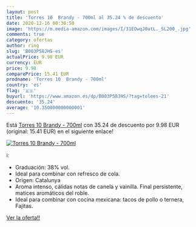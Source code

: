 ```yaml
---
layout: post
title: 'Torres 10  Brandy - 700ml al 35.24 % de descuento'
date: 2020-12-16 00:30:50
image: 'https://m.media-amazon.com/images/I/31EOwqJ0atL._SL200_.jpg'
comments: true
category: ofertas
author: ring
slug: 'B003P58JHS-es'
actualPrice: 9.98 EUR
currency: EUR
price: 9.98
comparePrice: 15.41 EUR
prodname: 'Torres 10  Brandy - 700ml'
country: 'es'
flag: '🇪🇸'
buyurl: 'https://www.amazon.es/dp/B003P58JHS/?tag=tolees-21'
descuento: '35.24'
average: '10.350000000000001'
---
```


Está [Torres 10  Brandy - 700ml](https://www.amazon.es/dp/B003P58JHS/?tag=tolees-21) con 35.24 de descuento por 9.98 EUR (original: 15.41 EUR) en el siguiente enlace!

[![Torres 10  Brandy - 700ml](https://m.media-amazon.com/images/I/31EOwqJ0atL._SL200_.jpg)](https://www.amazon.es/dp/B003P58JHS/?tag=tolees-21)

ℹ️:

- Graduación: 38% vol.
- Ideal para combinar con refresco de cola.
- Origen: Catalunya
- Aroma intenso, cálidas notas de canela y vainilla. Final persistente, matices aromáticos del roble.
- Ideal para combinar con cocina mexicana: tacos de pollo o ternera, Fajitas.

[Ver la oferta!!](https://www.amazon.es/dp/B003P58JHS/?tag=tolees-21)
